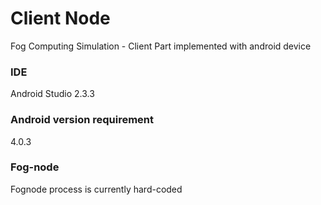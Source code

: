 # Client Node
Fog Computing Simulation - Client Part
implemented with android device

### IDE
Android Studio 2.3.3

### Android version requirement
4.0.3

### Fog-node
Fognode process is currently hard-coded
